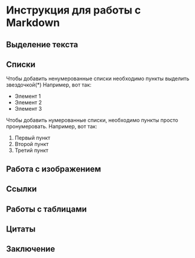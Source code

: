 # Инструкция для работы с Markdown

## Выделение текста

## Списки

Чтобы добавить ненумерованные списки необходимо пункты выделить звездочкой(*) Например, вот так:
* Элемент 1
* Элемент 2
* Элемент 3 

Чтобы добавить нумерованные списки, необходимо пункты просто пронумеровать. Например, вот так: 
1. Первый пункт
2. Второй пункт
3. Третий пункт

## Работа с изображением

## Ссылки

## Работы с таблицами

## Цитаты 

## Заключение

